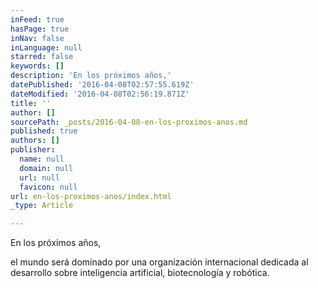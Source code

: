 ```yaml
---
inFeed: true
hasPage: true
inNav: false
inLanguage: null
starred: false
keywords: []
description: 'En los próximos años,'
datePublished: '2016-04-08T02:57:55.619Z'
dateModified: '2016-04-08T02:56:19.871Z'
title: ''
author: []
sourcePath: _posts/2016-04-08-en-los-proximos-anos.md
published: true
authors: []
publisher:
  name: null
  domain: null
  url: null
  favicon: null
url: en-los-proximos-anos/index.html
_type: Article

---
```

En los próximos años,

el mundo será dominado por una organización internacional dedicada al desarrollo sobre inteligencia artificial, biotecnología y robótica.